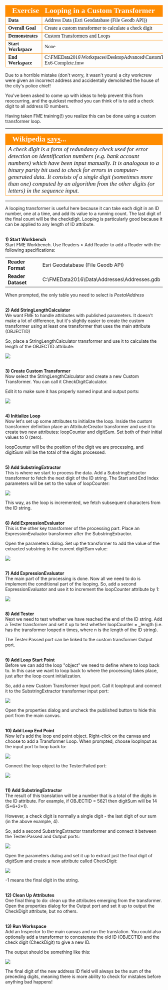 <!--Exercise Section-->
<!--NB: In GitBook world we don't give a number to exercises-->

<table style="border-spacing: 0px;border-collapse: collapse;font-family:serif">
<tr>
<td style="vertical-align:middle;background-color:darkorange;border: 2px solid darkorange">
<i class="fa fa-cogs fa-lg fa-pull-left fa-fw" style="color:white;padding-right: 12px;vertical-align:text-top"></i>
<span style="color:white;font-size:x-large;font-weight: bold">Exercise</span>
</td>
<td style="border: 2px solid darkorange;background-color:darkorange;color:white">
<span style="color:white;font-size:x-large;font-weight: bold">Looping in a Custom Transformer</span>
</td>
</tr>

<tr>
<td style="border: 1px solid darkorange; font-weight: bold">Data</td>
<td style="border: 1px solid darkorange">Address Data (Esri Geodatabase (File Geodb API))</td>
</tr>

<tr>
<td style="border: 1px solid darkorange; font-weight: bold">Overall Goal</td>
<td style="border: 1px solid darkorange">Create a custom transformer to calculate a check digit</td>
</tr>

<tr>
<td style="border: 1px solid darkorange; font-weight: bold">Demonstrates</td>
<td style="border: 1px solid darkorange">Custom Transformers and Loops</td>
</tr>

<tr>
<td style="border: 1px solid darkorange; font-weight: bold">Start Workspace</td>
<td style="border: 1px solid darkorange">None</td>
</tr>

<tr>
<td style="border: 1px solid darkorange; font-weight: bold">End Workspace</td>
<td style="border: 1px solid darkorange">C:\FMEData2016\Workspaces\DesktopAdvanced\CustomTransformers-Ex6-Complete.fmw</td>
</tr>

</table>


Due to a horrible mistake (don't worry, it wasn't yours) a city workcrew were given an incorrect address and accidentally demolished the house of the city's police chief!

You've been asked to come up with ideas to help prevent this from reoccurring, and the quickest method you can think of is to add a check digit to all address ID numbers.

Having taken FME training(!) you realize this can be done using a custom transformer loop.

---

<table style="border-spacing: 0px">
<tr>
<td style="vertical-align:middle;background-color:darkorange;border: 2px solid darkorange">
<i class="fa fa-quote-left fa-lg fa-pull-left fa-fw" style="color:white;padding-right: 12px;vertical-align:text-top"></i>
<span style="color:white;font-size:x-large;font-weight: bold;font-family:serif">Wikipedia <a style="color:white;font-size:x-large;font-weight: bold;font-family:serif;text-decoration:underline" href="https://en.wikipedia.org/wiki/Check_digit">says</a>...</span>
</td>
</tr>

<tr>
<td style="border: 1px solid darkorange">
<span style="font-family:serif; font-style:italic; font-size:larger">
A check digit is a form of redundancy check used for error detection on identification numbers (e.g. bank account numbers) which have been input manually. It is analogous to a binary parity bit used to check for errors in computer-generated data. It consists of a single digit (sometimes more than one) computed by an algorithm from the other digits (or letters) in the sequence input.</span>
</td>
</tr>
</table>

---

A looping transformer is useful here because it can take each digit in an ID number, one at a time, and add its value to a running count. The last digit of the final count will be the checkdigit. Looping is particularly good because it can be applied to any length of ID attribute.



<br>**1) Start Workbench**
<br>Start FME Workbench. Use Readers > Add Reader to add a Reader with the following specifications:

<table style="border: 0px">

<tr>
<td style="font-weight: bold">Reader Format</td>
<td style="">Esri Geodatabase (File Geodb API)</td>
</tr>

<tr>
<td style="font-weight: bold">Reader Dataset</td>
<td style="">C:\FMEData2016\Data\Addresses\Addresses.gdb</td>
</tr>

</table>

When prompted, the only table you need to select is *PostalAddress*


<br>**2) Add StringLengthCalculator**
<br>We want FME to handle attributes with published parameters. It doesn't make a lot of difference, but it's slightly easier to create the custom transformer using at least one transformer that uses the main attribute (OBJECTID)

So, place a StringLengthCalculator transformer and use it to calculate the length of the OBJECTID attribute:

![](./images/Img3.96.Ex5.CTLoopStringLength.png)



<br>**3) Create Custom Transformer**
<br>Now select the StringLengthCalculator and create a new Custom Transformer. You can call it CheckDigitCalculator.

Edit it to make sure it has properly named input and output ports:

![](./images/Img3.97.Ex5.InitialCT.png)


<br>**4) Initialize Loop**
<br>Now let's set up some attributes to initialize the loop. Inside the custom transformer definition place an AttributeCreator transformer and use it to create two new attributes: loopCounter and digitSum. Set both of their initial values to 0 (zero).

loopCounter will be the position of the digit we are processing, and digitSum will be the total of the digits processed.


<br>**5) Add SubstringExtractor**
<br>This is where we start to process the data. Add a SubstringExtractor transformer to fetch the next digit of the ID string. The Start and End Index parameters will be set to the value of loopCounter:
 
![](./images/Img3.98.Ex5.SubstringExtractor.png)

This way, as the loop is incremented, we fetch subsequent characters from the ID string.


<br>**6) Add ExpressionEvaluator**
<br>This is the other key transformer of the processing part. Place an ExpressionEvaluator transformer after the SubstringExtractor.

Open the parameters dialog. Set up the transformer to add the value of the extracted substring to the current digitSum value:

![](./images/Img3.99.Ex5.ExpressionEval1Dialog.png) 


<br>**7) Add ExpressionEvaluator**
<br>The main part of the processing is done. Now all we need to do is implement the conditional part of the looping. So, add a second ExpressionEvaluator and use it to increment the loopCounter attribute by 1:

![](./images/Img3.100.Ex5.ExpressionEval2Dialog.png) 


<br>**8) Add Tester**
<br>Next we need to test whether we have reached the end of the ID string. Add a Tester transformer and set it up to test whether loopCounter = _length (i.e. has the transformer looped n times, where n is the length of the ID string).

The Tester:Passed port can be linked to the custom transformer Output port.


<br>**9) Add Loop Start Point**
<br>Before we can add the loop "object" we need to define where to loop back to. In this case we want to loop back to where the processing takes place, just after the loop count initialization.

So, add a new Custom Transformer Input port. Call it loopInput and connect it to the SubstringExtractor transformer input port:

![](./images/Img3.101.Ex5.LoopInputPort.png)

Open the properties dialog and uncheck the published button to hide this port from the main canvas.


<br>**10) Add Loop End Point**
<br>Now let's add the loop end point object. Right-click on the canvas and choose to add a Transformer Loop. When prompted, choose loopInput as the input port to loop back to:

![](./images/Img3.102.Ex5.LoopToDialog.png)

Connect the loop object to the Tester:Failed port:

![](./images/Img3.103.Ex5.LoopConnectedToTester.png)


<br>**11) Add SubstringExtractor**
<br>The result of this translation will be a number that is a total of the digits in the ID attribute. For example, if OBJECTID = 5621 then digitSum will be 14 (5+6+2+1).

However, a check digit is normally a single digit - the last digit of our sum (in the above example, 4).

So, add a second SubstringExtractor transformer and connect it between the Tester:Passed and Output ports:

![](./images/Img3.104.Ex5.FinalDigitSubstringExtractor.png)

Open the parameters dialog and set it up to extract just the final digit of digitSum and create a new attribute called CheckDigit:


![](./images/Img3.105.Ex5.FinalDigitSubstringExtractorDialog.png)

-1 means the final digit in the string.


<br>**12) Clean Up Attributes**
<br>One final thing to do: clean up the attributes emerging from the transformer. Open the properties dialog for the Output port and set it up to output the CheckDigit attribute, but no others.


<br>**13) Run Workspace**
<br>Add an Inspector to the main canvas and run the translation. You could also optionally add a transformer to concatenate the old ID (OBJECTID) and the check digit (CheckDigit) to give a new ID.

The output should be something like this:

![](./images/Img3.106.Ex5.FinalCheckDigitOutput.png)

The final digit of the new address ID field will always be the sum of the preceding digits, meaning there is more ability to check for mistakes before anything bad happens!